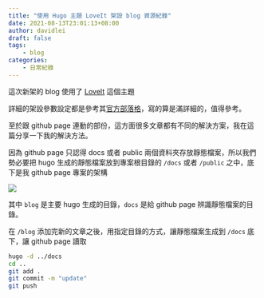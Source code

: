 ```yaml
---
title: "使用 Hugo 主題 LoveIt 架設 blog 資源紀錄"
date: 2021-08-13T23:01:13+08:00
author: davidlei
draft: false
tags: 
    - blog
categories:
    - 日常紀錄
---
```


這次新架的 blog 使用了 [LoveIt](https://github.com/dillonzq/LoveIt) 這個主題

詳細的架設參數設定都是參考其[官方部落格](https://hugoloveit.com/zh-cn/posts/)，寫的算是滿詳細的，值得參考。

至於跟 github page 連動的部份，這方面很多文章都有不同的解決方案，我在這篇分享一下我的解決方法。

因為 github page 只認得 docs 或者 public 兩個資料夾存放靜態檔案，所以我們勢必要把 hugo 生成的靜態檔案放到專案根目錄的 `/docs` 或者 `/public` 之中，底下是我 github page 專案的架構

![](https://i.imgur.com/D4zg5E6.png)

其中 `blog` 是主要 hugo 生成的目錄，`docs` 是給 github page 辨識靜態檔案的目錄。

在 `/blog` 添加完新的文章之後，用指定目錄的方式，讓靜態檔案生成到 `/docs` 底下，讓 github page 讀取

```bash
hugo -d ../docs
cd ..
git add . 
git commit -m "update"
git push
```